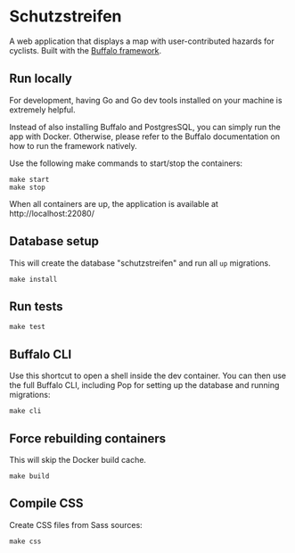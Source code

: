 # Schutzstreifen
A web application that displays a map with user-contributed hazards for cyclists.
Built with the [Buffalo framework](https://gobuffalo.io).

## Run locally
For development, having Go and Go dev tools installed on your machine is extremely helpful.

Instead of also installing Buffalo and PostgresSQL, you can simply run the app with Docker. Otherwise, please refer to the Buffalo documentation on how to run the framework natively.

Use the following make commands to start/stop the containers:
```
make start
make stop
```
When all containers are up, the application is available at http://localhost:22080/

## Database setup
This will create the database "schutzstreifen" and run all ```up``` migrations.
```
make install
```

## Run tests
```
make test
```

## Buffalo CLI
Use this shortcut to open a shell inside the dev container. You can then use the full Buffalo CLI, including Pop for setting up the database and running migrations:
```
make cli
```

## Force rebuilding containers
This will skip the Docker build cache.
```
make build
```

## Compile CSS
Create CSS files from Sass sources:
```
make css
```
